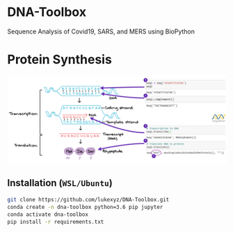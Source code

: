 # DNA-Toolbox
Sequence Analysis of Covid19, SARS, and MERS using BioPython

# Protein Synthesis

<p align="center">
  <img src="https://github.com/lukexyz/DNA-Toolbox/blob/master/graphics/protein_synthesis.PNG?raw=true">
</p>

## Installation (`WSL/Ubuntu`)

```sh
git clone https://github.com/lukexyz/DNA-Toolbox.git
conda create -n dna-toolbox python=3.6 pip jupyter
conda activate dna-toolbox
pip install -r requirements.txt
```
